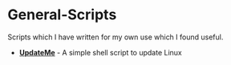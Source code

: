 # General-Scripts
Scripts which I have written for my own use which I found useful.

- [**UpdateMe**](https://github.com/vbrabandt2005/General-Scripts/tree/main/UpdateMe) - A simple shell script to update Linux
